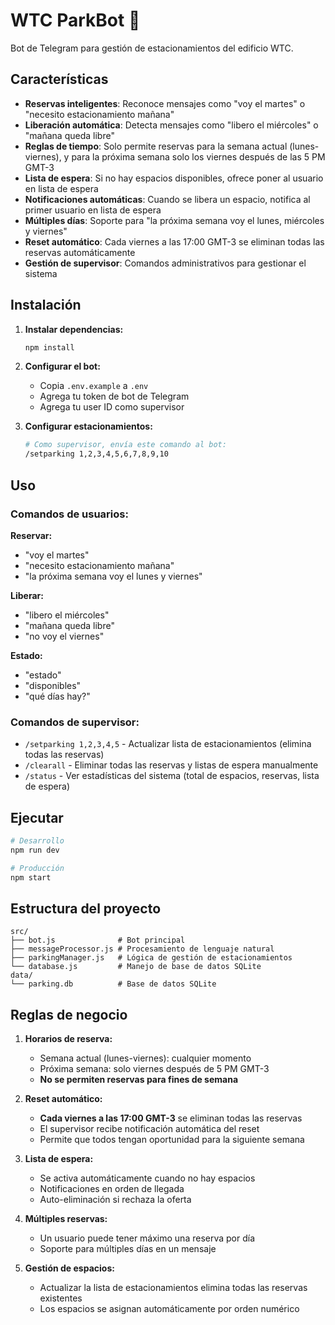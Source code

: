 # WTC ParkBot 🚗

Bot de Telegram para gestión de estacionamientos del edificio WTC.

## Características

- **Reservas inteligentes**: Reconoce mensajes como "voy el martes" o "necesito estacionamiento mañana"
- **Liberación automática**: Detecta mensajes como "libero el miércoles" o "mañana queda libre"
- **Reglas de tiempo**: Solo permite reservas para la semana actual (lunes-viernes), y para la próxima semana solo los viernes después de las 5 PM GMT-3
- **Lista de espera**: Si no hay espacios disponibles, ofrece poner al usuario en lista de espera
- **Notificaciones automáticas**: Cuando se libera un espacio, notifica al primer usuario en lista de espera
- **Múltiples días**: Soporte para "la próxima semana voy el lunes, miércoles y viernes"
- **Reset automático**: Cada viernes a las 17:00 GMT-3 se eliminan todas las reservas automáticamente
- **Gestión de supervisor**: Comandos administrativos para gestionar el sistema

## Instalación

1. **Instalar dependencias:**
   ```bash
   npm install
   ```

2. **Configurar el bot:**
   - Copia `.env.example` a `.env`
   - Agrega tu token de bot de Telegram
   - Agrega tu user ID como supervisor

3. **Configurar estacionamientos:**
   ```bash
   # Como supervisor, envía este comando al bot:
   /setparking 1,2,3,4,5,6,7,8,9,10
   ```

## Uso

### Comandos de usuarios:

**Reservar:**
- "voy el martes"
- "necesito estacionamiento mañana"
- "la próxima semana voy el lunes y viernes"

**Liberar:**
- "libero el miércoles"
- "mañana queda libre"
- "no voy el viernes"

**Estado:**
- "estado"
- "disponibles"
- "qué días hay?"

### Comandos de supervisor:

- `/setparking 1,2,3,4,5` - Actualizar lista de estacionamientos (elimina todas las reservas)
- `/clearall` - Eliminar todas las reservas y listas de espera manualmente
- `/status` - Ver estadísticas del sistema (total de espacios, reservas, lista de espera)

## Ejecutar

```bash
# Desarrollo
npm run dev

# Producción
npm start
```

## Estructura del proyecto

```
src/
├── bot.js              # Bot principal
├── messageProcessor.js # Procesamiento de lenguaje natural
├── parkingManager.js   # Lógica de gestión de estacionamientos
└── database.js         # Manejo de base de datos SQLite
data/
└── parking.db          # Base de datos SQLite
```

## Reglas de negocio

1. **Horarios de reserva:**
   - Semana actual (lunes-viernes): cualquier momento
   - Próxima semana: solo viernes después de 5 PM GMT-3
   - **No se permiten reservas para fines de semana**

2. **Reset automático:**
   - **Cada viernes a las 17:00 GMT-3** se eliminan todas las reservas
   - El supervisor recibe notificación automática del reset
   - Permite que todos tengan oportunidad para la siguiente semana

3. **Lista de espera:**
   - Se activa automáticamente cuando no hay espacios
   - Notificaciones en orden de llegada
   - Auto-eliminación si rechaza la oferta

4. **Múltiples reservas:**
   - Un usuario puede tener máximo una reserva por día
   - Soporte para múltiples días en un mensaje

5. **Gestión de espacios:**
   - Actualizar la lista de estacionamientos elimina todas las reservas existentes
   - Los espacios se asignan automáticamente por orden numérico